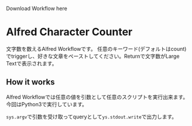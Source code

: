 Download Workflow here

# Alfred Character Counter

文字数を数えるAlfred Workflowです。
任意のキーワード(デフォルトはcount)でtriggerし、好きな文章をペーストしてください。Returnで文字数がLarge Textで表示されます。

## How it works

Alfred Workflowでは任意の値を引数として任意のスクリプトを実行出来ます。今回はPython3で実行しています。

`sys.argv`で引数を受け取ってqueryとして`ys.stdout.write`で出力します。

